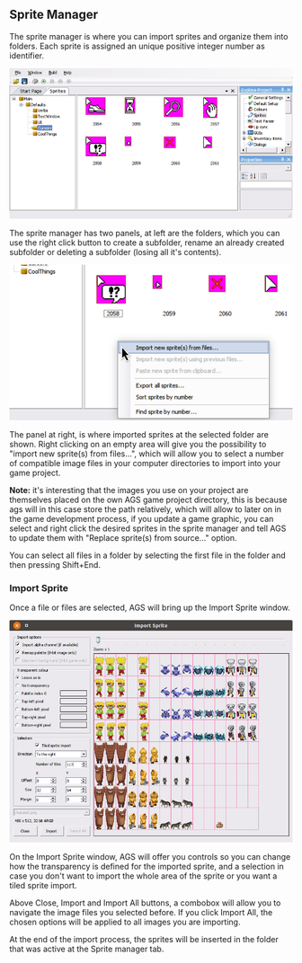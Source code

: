 ## Sprite Manager

The sprite manager is where you can import sprites and organize them into
folders.
Each sprite is assigned an unique positive integer number as identifier.

![](images/EditorSprite_1.png)

The sprite manager has two panels, at left are the folders, which you can use
the right click button to create a subfolder, rename an already created
subfolder or deleting a subfolder (losing all it's contents).

![](images/EditorSprite_2.png)

The panel at right, is where imported sprites at the selected folder are shown.
Right clicking on an empty area will give you the possibility to "import new
sprite(s) from files...", which will allow you to select a number of compatible
image files in your computer directories to import into your game project.

**Note:** it's interesting that the images you use on your project are
themselves placed on the own AGS game project directory, this is because ags will
in this case store the path relatively, which will allow to later on in the game
development process, if you update a game graphic, you can select and right
click the desired sprites in the sprite manager and tell AGS to update them with
"Replace sprite(s) from source..." option.

You can select all files in a folder by selecting the first file in the folder
and then pressing Shift+End.

### Import Sprite

Once a file or files are selected, AGS will bring up the Import Sprite window.

![](images/EditorSprite_3.png)

On the Import Sprite window, AGS will offer you controls so you can change how
the transparency is defined for the imported sprite, and a selection in case
you don't want to import the whole area of the sprite or you want a tiled sprite
import.

Above Close, Import and Import All buttons, a combobox will allow you to navigate
the image files you selected before. If you click Import All, the chosen options
will be applied to all images you are importing.

At the end of the import process, the sprites will be inserted in the folder
that was active at the Sprite manager tab.
